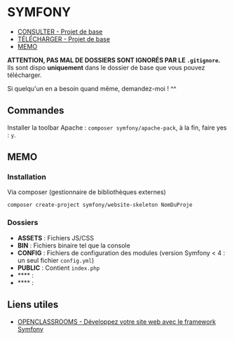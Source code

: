 # SYMFONY

- [CONSULTER - Projet de base](https://github.com/Piotezaza/CoursNumericall/tree/master/PHP/SYMFONY/BASE)
- [TÉLÉCHARGER - Projet de base](https://github.com/Piotezaza/CoursNumericall/archive/master/PHP/SYMFONY/BASE.zip)
- [MEMO](https://github.com/Piotezaza/CoursNumericall/tree/master/PHP/SYMFONY#memo)

**ATTENTION, PAS MAL DE DOSSIERS SONT IGNORÉS PAR LE `.gitignore`.** Ils sont dispo **uniquement** dans le dossier de base que vous pouvez télécharger.

Si quelqu'un en a besoin quand même, demandez-moi ! ^^

## Commandes

Installer la toolbar Apache : `composer symfony/apache-pack`, à la fin, faire yes : `y`.

## MEMO

### Installation

Via composer (gestionnaire de bibliothèques externes)

```
composer create-project symfony/website-skeleton NomDuProje
```

### Dossiers

- **ASSETS** : Fichiers JS/CSS
- **BIN** : Fichiers binaire tel que la console
- **CONFIG** : Fichiers de configuration des modules (version Symfony < 4 : un seul fichier `config.yml`)
- **PUBLIC** : Contient `index.php`
- **** : 
- **** : 

## Liens utiles

- [OPENCLASSROOMS - Développez votre site web avec le framework Symfony](https://openclassrooms.com/courses/3619856-developpez-votre-site-web-avec-le-framework-symfony)